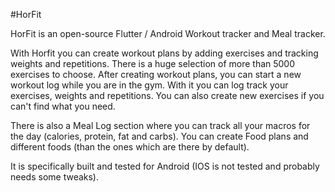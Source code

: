#HorFit

HorFit is an open-source Flutter / Android Workout tracker and Meal tracker.

With Horfit you can create workout plans by adding exercises and tracking weights and repetitions. There is a huge selection of more than 5000 exercises to choose.
After creating workout plans, you can start a new workout log while you are in the gym. With it you can log track your exercises, weights and repetitions.
You can also create new exercises if you can't find what you need.

There is also a Meal Log section where you can track all your macros for the day (calories, protein, fat and carbs). 
You can create Food plans and different foods (than the ones which are there by default).

It is specifically built and tested for Android (IOS is not tested and probably needs some tweaks).
